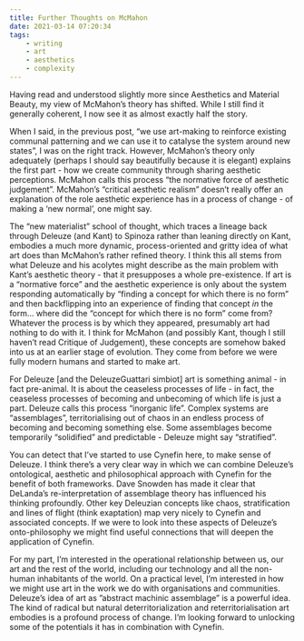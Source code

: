```yaml
---
title: Further Thoughts on McMahon
date: 2021-03-14 07:20:34
tags:
	- writing
	- art
	- aesthetics
	- complexity
---
```


Having read and understood slightly more since Aesthetics and Material Beauty, my view of McMahon’s theory has shifted. While I still find it generally coherent, I now see it as almost exactly half the story.

When I said, in the previous post, “we use art-making to reinforce existing communal patterning and we can use it to catalyse the system around new states”, I was on the right track. However, McMahon’s theory only adequately (perhaps I should say beautifully because it is elegant) explains the first part - how we create community through sharing aesthetic perceptions. McMahon calls this process “the normative force of aesthetic judgement”. McMahon’s “critical aesthetic realism” doesn’t really offer an explanation of the role aesthetic experience has in a process of change - of making a ‘new normal’, one might say.

The “new materialist” school of thought, which traces a lineage back through Deleuze (and Kant) to Spinoza rather than leaning directly on Kant, embodies a much more dynamic, process-oriented and gritty idea of what art does than McMahon’s rather refined theory. I think this all stems from what Deleuze and his acolytes might describe as the main problem with Kant’s aesthetic theory - that it presupposes a whole pre-existence. If art is a “normative force” and the aesthetic experience is only about the system responding automatically by “finding a concept for which there is no form” and then backflipping into an experience of finding that concept _in_ the form… where did the “concept for which there is no form” come from? Whatever the process is by which they appeared, presumably art had nothing to do with it. I think for McMahon (and possibly Kant, though I still haven’t read Critique of Judgement), these concepts are somehow baked into us at an earlier stage of evolution. They come from before we were fully modern humans and started to make art.

For Deleuze [and the DeleuzeGuattari simbiot] art is something animal - in fact pre-animal. It is about the ceaseless processes of life - in fact, the ceaseless processes of becoming and unbecoming of which life is just a part. Deleuze calls this process “inorganic life”. Complex systems are “assemblages”, territorialising out of chaos in an endless process of becoming and becoming something else. Some assemblages become temporarily “solidified” and predictable - Deleuze might say “stratified”.

You can detect that I’ve started to use Cynefin here, to make sense of Deleuze. I think there’s a very clear way in which we can combine Deleuze’s ontological, aesthetic and philosophical approach with Cynefin for the benefit of both frameworks. Dave Snowden has made it clear that DeLanda’s re-interpretation of assemblage theory has influenced his thinking profoundly. Other key Deleuzian concepts like chaos, stratification and lines of flight (think exaptation) map very nicely to Cynefin and associated concepts. If we were to look into these aspects of Deleuze’s onto-philosophy we might find useful connections that will deepen the application of Cynefin.

For my part, I’m interested in the operational relationship between us, our art and the rest of the world, including our technology and all the non-human inhabitants of the world. On a practical level, I’m interested in how we might use art in the work we do with organisations and communities. Deleuze’s idea of art as ”abstract machinic assemblage” is a powerful idea. The kind of radical but natural deterritorialization and reterritorialisation art embodies is a profound process of change. I’m looking forward to unlocking some of the potentials it has in combination with Cynefin.
